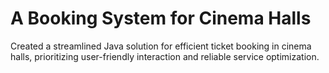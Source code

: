 # A Booking System for Cinema Halls
 Created a streamlined Java solution for efficient ticket booking in cinema halls, prioritizing user-friendly interaction and reliable service optimization.
